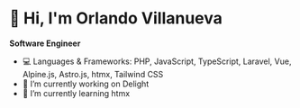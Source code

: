 # 👋 Hi, I'm Orlando Villanueva

**Software Engineer**

- 💻 Languages & Frameworks: PHP, JavaScript, TypeScript, Laravel, Vue, Alpine.js, Astro.js, htmx, Tailwind CSS
- 🔭 I’m currently working on Delight
- 🌱 I’m currently learning htmx

<!--
**Orlando-Villanueva/orlando-villanueva** is a ✨ _special_ ✨ repository because its `README.md` (this file) appears on your GitHub profile.

Here are some ideas to get you started:

- 🔭 I’m currently working on ...
- 🌱 I’m currently learning ...
- 👯 I’m looking to collaborate on ...
- 🤔 I’m looking for help with ...
- 💬 Ask me about ...
- 📫 How to reach me: ...
- 😄 Pronouns: ...
- ⚡ Fun fact: ...
-->
